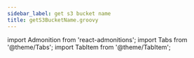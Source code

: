 ```yaml
---
sidebar_label: get s3 bucket name
title: getS3BucketName.groovy
---
```

import Admonition from 'react-admonitions';
import Tabs from '@theme/Tabs';
import TabItem from '@theme/TabItem';